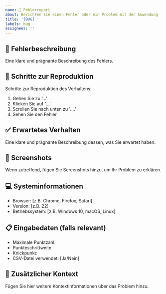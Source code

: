 ```yaml
---
name: 🐛 Fehlerreport
about: Berichten Sie einen Fehler oder ein Problem mit der Anwendung
title: '[BUG] '
labels: bug
assignees: ''
---
```


## 🐛 Fehlerbeschreibung
Eine klare und prägnante Beschreibung des Fehlers.

## 🔄 Schritte zur Reproduktion
Schritte zur Reproduktion des Verhaltens:
1. Gehen Sie zu '...'
2. Klicken Sie auf '....'
3. Scrollen Sie nach unten zu '....'
4. Sehen Sie den Fehler

## ✅ Erwartetes Verhalten
Eine klare und prägnante Beschreibung dessen, was Sie erwartet haben.

## 📸 Screenshots
Wenn zutreffend, fügen Sie Screenshots hinzu, um Ihr Problem zu erklären.

## 💻 Systeminformationen
- Browser: [z.B. Chrome, Firefox, Safari]
- Version: [z.B. 22]
- Betriebssystem: [z.B. Windows 10, macOS, Linux]

## 📋 Eingabedaten (falls relevant)
- Maximale Punktzahl: 
- Punkteschrittweite: 
- Knickpunkt: 
- CSV-Datei verwendet: [Ja/Nein]

## 📝 Zusätzlicher Kontext
Fügen Sie hier weitere Kontextinformationen über das Problem hinzu.